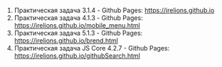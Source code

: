 
1. Практическая задача 3.1.4 - Github Pages: https://irelions.github.io
2. Практическая задача 4.1.3 - Github Pages: https://irelions.github.io/mobile_menu.html
3. Практическая задача 5.1.3 - Github Pages: https://irelions.github.io/brend.html
4. Практическая задача JS Core 4.2.7 - Github Pages: https://irelions.github.io/githubSearch.html
